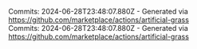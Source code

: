 Commits: 2024-06-28T23:48:07.880Z - Generated via https://github.com/marketplace/actions/artificial-grass
<br>
Commits: 2024-06-28T23:48:07.880Z - Generated via https://github.com/marketplace/actions/artificial-grass
<br>

